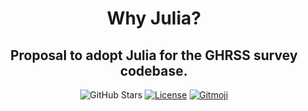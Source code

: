 <div align="center">

# Why Julia?

## Proposal to adopt Julia for the GHRSS survey codebase.

![GitHub Stars][stars]
[![License][license]][license-info]
[![Gitmoji][gitmoji-badge]][gitmoji]

</div>


[gitmoji]: https://gitmoji.dev
[license-info]: https://choosealicense.com/licenses/cc-by-4.0/
[stars]: https://img.shields.io/github/stars/astrogewgaw/whyjulia?style=for-the-badge
[license]: https://img.shields.io/github/license/astrogewgaw/whyjulia?style=for-the-badge
[gitmoji-badge]: https://img.shields.io/badge/gitmoji-%20😜%20😍-FFDD67.svg?style=for-the-badge
